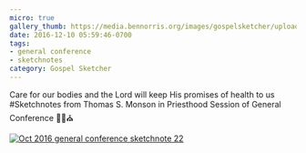 ```yaml
---
micro: true
gallery_thumb: https://media.bennorris.org/images/gospelsketcher/uploads/2018/85cab36cfe.jpg
date: 2016-12-10 05:59:46-0700
tags:
- general conference
- sketchnotes
category: Gospel Sketcher
---
```


Care for our bodies and the Lord will keep His promises of health to us
#Sketchnotes from Thomas S. Monson in Priesthood Session of General Conference ✍🏼⛪️

[![Oct 2016 general conference sketchnote 22](https://media.bennorris.org/images/gospelsketcher/uploads/2018/85cab36cfe.jpg)](https://media.bennorris.org/images/gospelsketcher/uploads/2018/85cab36cfe.jpg)